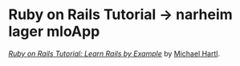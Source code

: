 # Ruby on Rails Tutorial -> narheim lager mloApp


[*Ruby on Rails Tutorial: Learn Rails by Example*](http://railstutorial.org/)
by [Michael Hartl](http://michaelhartl.com/).
